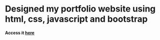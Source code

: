 # Designed my portfolio website using html, css, javascript and bootstrap

#### Access it [here](https://benjamintdk.github.io/)
